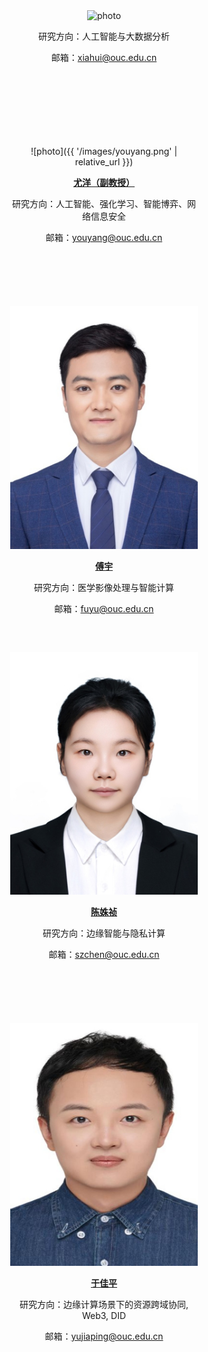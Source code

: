 
<div class="profile-row">

<div class="profile-card" markdown="1"><!-- 下面空一行 -->
    <div>
      <img src="{{ '/images/xiahui.jpg' | relative_url }}" alt="photo"/>
    </div>

  研究方向：人工智能与大数据分析

  邮箱：xiahui@ouc.edu.cn
</div>

<div class="profile-card" markdown="1">

  
</div>

</div>


<div class="profile-row">

<div class="profile-card" markdown="1">

  ![photo]({{ '/images/youyang.png' | relative_url }})

  [**尤洋（副教授）**](_pages/teacher/youyang)

  研究方向：人工智能、强化学习、智能博弈、网络信息安全

  邮箱：youyang@ouc.edu.cn
  
</div>

<div class="profile-card" markdown="1"><!-- 下面空一行 -->
    
  ![photo](/images/fuyu.png)

  [**傅宇**](_pages/teacher/fuyu)

  研究方向：医学影像处理与智能计算

  邮箱：fuyu@ouc.edu.cn
</div>

  
</div>

<div class="profile-row">

<div class="profile-card" markdown="1"><!-- 下面空一行 -->
    
  ![photo](/images/chenshuzhen.jpg)

  [**陈姝祯**](_pages/teacher/chenshuzhen)

  研究方向：边缘智能与隐私计算

  邮箱：szchen@ouc.edu.cn
</div>

<div class="profile-card" markdown="1">
  
  ![photo](/images/yujiaping.jpg)

  [**于佳平**](_pages/teacher/yujiaping)

  研究方向：边缘计算场景下的资源跨域协同, Web3, DID

  邮箱：yujiaping@ouc.edu.cn
  
</div>

</div>






<style>
  .profile-row {
    display: flex;
    gap: 40px;
    flex-wrap: wrap;
    justify-content: center;
    align-items: flex-start;
  }
  .profile-card {
    flex: 1;
    min-width: 220px;
    max-width: 300px;
    text-align: center;
    padding: 16px;

  }
</style>

